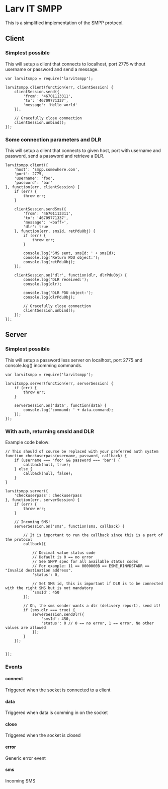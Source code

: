 # Larv IT SMPP

This is a simplified implementation of the SMPP protocol.

## Client

### Simplest possible

This will setup a client that connects to localhost, port 2775 without username or password and send a message.

    var larvitsmpp = require('larvitsmpp');

    larvitsmpp.client(function(err, clientSession) {
    	clientSession.send({
    		'from': '46701113311',
    		'to': '46709771337',
    		'message': 'Hello world'
    	});

    	// Gracefully close connection
    	clientSession.unbind();
    });

### Some connection parameters and DLR

This will setup a client that connects to given host, port with username and password, send a password and retrieve a DLR.

    larvitsmpp.client({
    	'host': 'smpp.somewhere.com',
    	'port': 2775,
    	'username': 'foo',
    	'password': 'bar'
    }, function(err, clientSession) {
    	if (err) {
    		throw err;
    	}

    	clientSession.sendSms({
    		'from': '46701113311',
    		'to': '46709771337',
    		'message': '«baff»',
    		'dlr': true
    	}, function(err, smsId, retPduObj) {
    		if (err) {
    			throw err;
    		}

    		console.log('SMS sent, smsId: ' + smsId);
    		console.log('Return PDU object:');
    		console.log(retPduObj);
    	});

    	clientSession.on('dlr', function(dlr, dlrPduObj) {
    		console.log('DLR received:');
    		console.log(dlr);

    		console.log('DLR PDU object:');
    		console.log(dlrPduObj);

    		// Gracefully close connection
    		clientSession.unbind();
    	});
    });

## Server

### Simplest possible

This will setup a password less server on localhost, port 2775 and console.log() incomming commands.

    var larvitsmpp = require('larvitsmpp');

    larvitsmpp.server(function(err, serverSession) {
        if (err) {
            throw err;
        }

        serverSession.on('data', function(data) {
            console.log('command: ' + data.command);
        });
    });

### With auth, returning smsId and DLR

Example code below:

    // This should of course be replaced with your preferred auth system
    function checkuserpass(username, password, callback) {
    	if (username === 'foo' && password === 'bar') {
    		callback(null, true);
    	} else {
    		callback(null, false);
    	}
    }

    larvitsmpp.server({
    	'checkuserpass': checkuserpass
    }, function(err, serverSession) {
    	if (err) {
    		throw err;
    	}

    	// Incoming SMS!
    	serverSession.on('sms', function(sms, callback) {

    		// It is important to run the callback since this is a part of the protocol
    		callback({

    			// Decimal value status code
    			// Default is 0 == no error
    			// See SMPP spec for all available status codes
    			// For example: 11 == 0000000B == ESME_RINVDSTADR == "Invalid destination address".
    			'status': 0,

    			// Set SMS id, this is important if DLR is to be connected with the right SMS but is not mandatory
    			'smsId': 450
    		});

    		// Oh, the sms sender wants a dlr (delivery report), send it!
    		if (sms.dlr === true) {
    			serverSession.sendDlr({
    				'smsId': 450,
    				'status': 0 // 0 == no error, 1 == error. No other values are allowed
    			});
    		}
    	});


    });


### Events

#### connect

Triggered when the socket is connected to a client

#### data

Triggered when data is comming in on the socket

#### close

Triggered when the socket is closed

#### error

Generic error event

#### sms

Incoming SMS